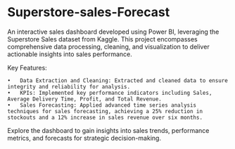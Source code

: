 # Superstore-sales-Forecast
An interactive sales dashboard developed using Power BI, leveraging the Superstore Sales dataset from Kaggle. This project encompasses comprehensive data processing, cleaning, and visualization to deliver actionable insights into sales performance.

Key Features:

	•	Data Extraction and Cleaning: Extracted and cleaned data to ensure integrity and reliability for analysis.
	•	KPIs: Implemented key performance indicators including Sales, Average Delivery Time, Profit, and Total Revenue.
	•	Sales Forecasting: Applied advanced time series analysis techniques for sales forecasting, achieving a 25% reduction in stockouts and a 12% increase in sales revenue over six months.

Explore the dashboard to gain insights into sales trends, performance metrics, and forecasts for strategic decision-making.

